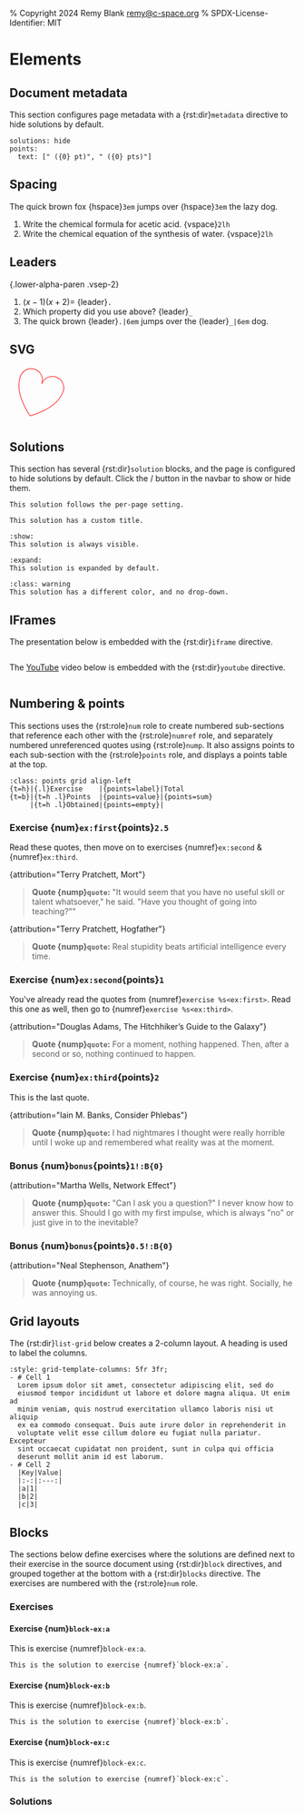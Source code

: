 % Copyright 2024 Remy Blank <remy@c-space.org>
% SPDX-License-Identifier: MIT

# Elements

## Document metadata

This section configures page metadata with a {rst:dir}`metadata` directive to
hide solutions by default.

```{metadata}
solutions: hide
points:
  text: [" ({0} pt)", " ({0} pts)"]
```

## Spacing

The quick brown fox {hspace}`3em` jumps over {hspace}`3em` the lazy dog.

1.  Write the chemical formula for acetic acid.
    {vspace}`2lh`
2.  Write the chemical equation of the synthesis of water.
    {vspace}`2lh`

## Leaders

{.lower-alpha-paren .vsep-2}
1.  $(x-1)(x+2)=$ {leader}`.`
2.  Which property did you use above? {leader}`_`
3.  The quick brown {leader}`.|6em` jumps over the {leader}`_|6em` dog.

## SVG

<svg xmlns="http://www.w3.org/2000/svg"
     viewBox="0 0 100 100" width="100" height="100"
     stroke="red" fill="transparent">
  <path d="M -40,-20 A 20,20 0,0,1 0,-20 A 20,20 0,0,1 40,-20
           Q 40,10 0,40 Q -40,10 -40,-20 z"
        transform="translate(50 50) rotate(20)"/>
</svg>

## Solutions

This section has several {rst:dir}`solution` blocks, and the page is
configured to hide solutions by default. Click the
<span class="tdoc fa-eye"></span> / <span class="tdoc fa-eye-slash"></span>
button in the navbar to show or hide them.

```{solution}
This solution follows the per-page setting.
```

```{solution} *Complete* solution
This solution has a custom title.
```

```{solution} Solution (show)
:show:
This solution is always visible.
```

```{solution} Solution (expand)
:expand:
This solution is expanded by default.
```

```{solution}
:class: warning
This solution has a different color, and no drop-down.
```

## IFrames

The presentation below is embedded with the {rst:dir}`iframe` directive.

```{iframe} https://docs.google.com/presentation/d/e/2PACX-1vQEemAMuCYvYvdxAJVRJBFD5NU8NQzasRyRpNau10iIVNGCpZSRgw_5dYTUd8EDhE8YyB_6v8b_2F37/embed?start=false&loop=false&delayms=3000
```

The [YouTube](https://youtube.com/) video below is embedded with the
{rst:dir}`youtube` directive.

```{youtube} aVwxzDHniEw
```

## Numbering & points

This sections uses the {rst:role}`num` role to create numbered sub-sections that
reference each other with the {rst:role}`numref` role, and separately numbered
unreferenced quotes using {rst:role}`nump`. It also assigns points to each
sub-section with the {rst:role}`points` role, and displays a points table at the
top.

<style>
table.points > thead > tr > th {
  min-width: 3rem;
}
</style>

```{flex-table}
:class: points grid align-left
{t=h}|{.l}Exercise    |{points=label}|Total
{t=b}|{t=h .l}Points  |{points=value}|{points=sum}
     |{t=h .l}Obtained|{points=empty}|
```

### Exercise {num}`ex:first`{points}`2.5`

Read these quotes, then move on to exercises {numref}`ex:second` &
{numref}`ex:third`.

{attribution="Terry Pratchett, Mort"}
> **Quote {nump}`quote`:** "It would seem that you have no useful skill or talent
> whatsoever," he said. "Have you thought of going into teaching?""

{attribution="Terry Pratchett, Hogfather"}
> **Quote {nump}`quote`:** Real stupidity beats artificial intelligence every
> time.

### Exercise {num}`ex:second`{points}`1`

You've already read the quotes from {numref}`exercise %s<ex:first>`. Read this
one as well, then go to {numref}`exercise %s<ex:third>`.

{attribution="Douglas Adams, The Hitchhiker’s Guide to the Galaxy"}
> **Quote {nump}`quote`:** For a moment, nothing happened. Then, after a second
> or so, nothing continued to happen.

### Exercise {num}`ex:third`{points}`2`

This is the last quote.

{attribution="Iain M. Banks, Consider Phlebas"}
> **Quote {nump}`quote`:** I had nightmares I thought were really horrible until
> I woke up and remembered what reality was at the moment.

### Bonus {num}`bonus`{points}`1!:B{0}`

{attribution="Martha Wells, Network Effect"}
> **Quote {nump}`quote`:** "Can I ask you a question?" I never know how to
> answer this. Should I go with my first impulse, which is always "no" or just
> give in to the inevitable?

### Bonus {num}`bonus`{points}`0.5!:B{0}`

{attribution="Neal Stephenson, Anathem"}
> **Quote {nump}`quote`:** Technically, of course, he was right. Socially, he
> was annoying us.

## Grid layouts

The {rst:dir}`list-grid` below creates a 2-column layout. A heading is used to
label the columns.

```{list-grid}
:style: grid-template-columns: 5fr 3fr;
- # Cell 1
  Lorem ipsum dolor sit amet, consectetur adipiscing elit, sed do
  eiusmod tempor incididunt ut labore et dolore magna aliqua. Ut enim ad
  minim veniam, quis nostrud exercitation ullamco laboris nisi ut aliquip
  ex ea commodo consequat. Duis aute irure dolor in reprehenderit in
  voluptate velit esse cillum dolore eu fugiat nulla pariatur. Excepteur
  sint occaecat cupidatat non proident, sunt in culpa qui officia
  deserunt mollit anim id est laborum.
- # Cell 2
  |Key|Value|
  |:-:|:---:|
  |a|1|
  |b|2|
  |c|3|
```

## Blocks

The sections below define exercises where the solutions are defined next to
their exercise in the source document using {rst:dir}`block` directives, and
grouped together at the bottom with a {rst:dir}`blocks` directive. The exercises
are numbered with the {rst:role}`num` role.

### Exercises

#### Exercise {num}`block-ex:a`

This is exercise {numref}`block-ex:a`.

```{block} solution
This is the solution to exercise {numref}`block-ex:a`.
```

#### Exercise {num}`block-ex:b`

This is exercise {numref}`block-ex:b`.

```{block} solution
This is the solution to exercise {numref}`block-ex:b`.
```

#### Exercise {num}`block-ex:c`

This is exercise {numref}`block-ex:c`.

```{block} solution
This is the solution to exercise {numref}`block-ex:c`.
```

### Solutions

```{blocks} solution
```
